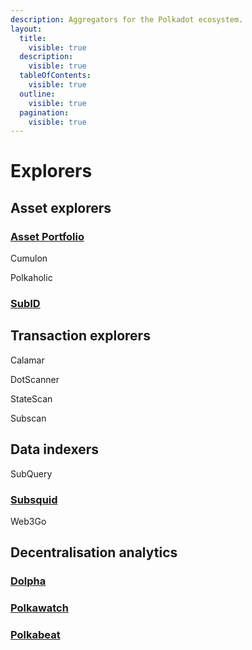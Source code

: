 ```yaml
---
description: Aggregators for the Polkadot ecosystem.
layout:
  title:
    visible: true
  description:
    visible: true
  tableOfContents:
    visible: true
  outline:
    visible: true
  pagination:
    visible: true
---
```


# Explorers

## Asset explorers

### [Asset Portfolio](https://substrate-portfolio.github.io/polkadot-portfolio/)

Cumulon

Polkaholic

### [SubID](https://sub.id/)



## Transaction explorers

Calamar

DotScanner

StateScan

Subscan



## Data indexers

SubQuery

### [Subsquid](https://www.subsquid.io/)

Web3Go



## Decentralisation analytics

### [Dolpha](https://dolpha.com/whales/dot)

### [Polkawatch](https://polkawatch.app/)

### [Polkabeat](https://polkabeat.org/polkabeat/)

